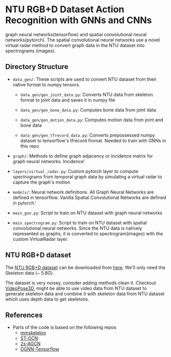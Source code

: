 # NTU RGB+D Dataset Action Recognition with GNNs and CNNs
graph neural networks(tensorflow) and spatial convolutional neural
networks(pytorch). The spatial convolutional neural networks use a novel virtual
radar method to convert graph data in the NTU dataset into spectrograms (images).

## Directory Structure
- `data_gen/`: These scripts are used to convert NTU dataset from their native
               format to numpy tensors.

  - `data_gen/gen_joint_data.py`: Converts NTU data from skeleton format to
                                  joint data and saves it in numpy file

  - `data_gen/gen_bone_data.py`: Computes bone data from joint data           

  - `data_gen/gen_motion_data.py`: Computes motion data from joint and bone data

  - `data_gen/gen_tfrecord_data.py`: Converts prepossessed numpy dataset to
                                     tensorflow's tfrecord fromat. Needed to
                                     train with GNNs in this repo

- `graph/`: Methods to define graph adjacency or incidence matrix for graph
            neural networks. Incidence'
- `layers/virtual_radar.py`: Custom pytorch layer to compute spectrograms from
                             temporal graph data by simulating a virtual
                             radar to capture the graph's motion
- `models/`: Neural network definitions. All Graph Neural Networks are defined
             in tensorflow. Vanilla Spatial Convolutional Networks are defined
             in pytorch.'
- `main_gnn.py`:  Script to train on NTU dataset with graph neural networks
- `main_spectrogram.py`: Script to train on NTU dataset with spatial
                         convolutional neural networks. Since the NTU data is
                         natively represented as graphs, it is converted to
                         spectrogram(images) with the custom VirtualRadar layer.

## NTU RGB+D dataset

The [NTU RGB+D dataset](https://www.cv-foundation.org/openaccess/content_cvpr_2016/papers/Shahroudy_NTU_RGBD_A_CVPR_2016_paper.pdf) can be downloaded from [here](http://rose1.ntu.edu.sg/Datasets/actionRecognition.asp).
We'll only need the Skeleton data (~ 5.8G). 

The dataset is very noisey, consider adding methods clean it. 
Checkout [VideoPose3D](https://github.com/kdkalvik/VideoPose3D), might be able to use video data from NTU dataset 
to generate skeleton data and combine it with skeleton data from NTU dataset which uses depth data to get skeletons.

## References

- Parts of the code is based on the following repos
  - [mmskeleton](https://github.com/open-mmlab/mmskeleton)
  - [ST-GCN](https://github.com/kdkalvik/ST-GCN)
  - [2s-AGCN](https://github.com/kdkalvik/2s-AGCN)
  - [DGNN-Tensorflow](https://github.com/kdkalvik/DGNN-Tensorflow)
